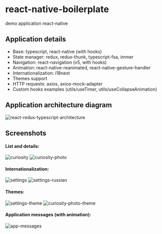 # react-native-boilerplate
demo application react-native

## Application details
- Base: typescript, react-native (with hooks)
- State manager: redux, redux-thunk, typescript-fsa, immer
- Navigation: react-navigation (v5, with hooks)
- Animation: react-native-reanimated, react-native-gesture-handler
- Internationalization: i18next
- Themes support
- HTTP requests: axios, axios-mock-adapter
- Custom hooks examples (utils/useTimer, utils/useCollapseAnimation)

## Application architecture diagram

![react-redux-typescript-architecture](https://github.com/ventym/react-native-boilerplate/wiki/images/react-redux-typescript-architecture.png)

## Screenshots
#### List and details:

![curiosity](https://github.com/ventym/react-native-boilerplate/wiki/images/curiosity.png)
![curiosity-photo](https://github.com/ventym/react-native-boilerplate/wiki/images/curiosity-photo.png)

#### Internationalization:

![settings](https://github.com/ventym/react-native-boilerplate/wiki/images/settings.png)
![settings-russian](https://github.com/ventym/react-native-boilerplate/wiki/images/settings-russian.png)

#### Themes:

![settings-theme](https://github.com/ventym/react-native-boilerplate/wiki/images/settings-theme.png)
![curiosity-photo-theme](https://github.com/ventym/react-native-boilerplate/wiki/images/curiosity-photo-theme.png)

#### Application messages (with animation):

![app-messages](https://github.com/ventym/react-native-boilerplate/wiki/images/app-messages.png)

